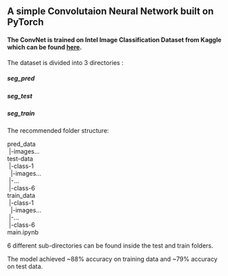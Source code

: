 ## A simple Convolutaion Neural Network built on PyTorch

#### The ConvNet is trained on Intel Image Classification Dataset from Kaggle which can be found [here](https://www.kaggle.com/datasets/puneet6060/intel-image-classification).

The dataset is divided into 3 directories :

##### seg_pred
##### seg_test
##### seg_train

The recommended folder structure:

pred_data<br>
&nbsp;|-images...<br>
test-data<br>
&nbsp;|-class-1<br>
&nbsp;&nbsp;|-images...<br>
&nbsp;|-...<br>
&nbsp;|-class-6<br>
train_data<br>
&nbsp;|-class-1<br>
&nbsp;&nbsp;|-images...<br>
&nbsp;|-...<br>
&nbsp;|-class-6<br>
main.ipynb<br>


6 different sub-directories can be found inside the test and train folders.

The model achieved ~88% accuracy on training data and ~79% accuracy on test data.
